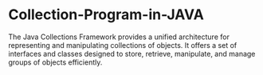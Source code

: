 # Collection-Program-in-JAVA
The Java Collections Framework provides a unified architecture for representing and manipulating collections of objects. It offers a set of interfaces and classes designed to store, retrieve, manipulate, and manage groups of objects efficiently. 

